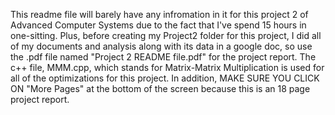 This readme file will barely have any infromation in it for this project 2 of Advanced Computer Systems due to the fact that I've spend 15 hours in one-sitting.
Plus, before creating my Project2 folder for this project, I did all of my documents and analysis along with its data in a google doc, so use the .pdf file named
"Project 2 README file.pdf" for the project report. 
The c++ file, MMM.cpp, which stands for Matrix-Matrix Multiplication is used for all of the optimizations for this project. In addition, MAKE SURE YOU CLICK ON "More Pages" at the bottom of the screen because this is an 18 page project report. 
